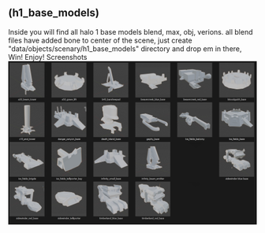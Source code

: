 ## (h1_base_models)
 Inside you will find all halo 1 base models blend, max, obj, verions.
all blend files have added bone to center of the scene,
just create "data/objects/scenary/h1_base_models" directory and drop em in there,
Win! Enjoy!
Screenshots
![Screenshot](https://github.com/jackrabbit72380/Ho4kmmm/blob/master/common/H3EK/data/objects/scenary/h1_base_models/h1_base_models_preview.jpg)
